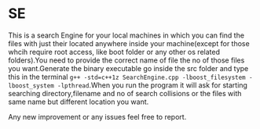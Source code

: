 # SE
This is a search Engine for your local machines in which you can find the files with just their located anywhere inside your
machine(except for those whcih require root access, like boot folder or any other os related folders).You need to provide the
correct name of file the no of those files you want.Generate the binary executable go inside the src folder and type this in the
terminal `g++ -std=c++1z SearchEngine.cpp -lboost_filesystem -lboost_system -lpthread`.When you run the program it will ask for
starting searching directory,filename and no of search collisions or the files with same name but different location you want.


Any new improvement or any issues feel free to report.
